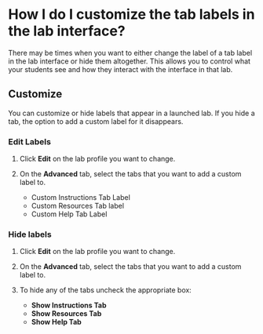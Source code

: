 # How I do I customize the tab labels in the lab interface?

There may be times when you want to either change the label of a tab label in the lab interface or hide them altogether. This allows you to control what your students see and how they interact with the interface in that lab.

## Customize

You can customize or hide labels that appear in a launched lab. If you hide a tab, the option to add a custom label for it disappears.

### Edit Labels

1. Click **Edit** on the lab profile you want to change. 
1. On the **Advanced** tab, select the tabs that you want to add a custom label to.

    - Custom Instructions Tab Label
    - Custom Resources Tab label 
    - Custom Help Tab Label

### Hide labels

1. Click **Edit** on the lab profile you want to change. 
1. On the **Advanced** tab, select the tabs that you want to add a custom label to.
1. To hide any of the tabs uncheck the appropriate box:

    - **Show Instructions Tab**
    - **Show Resources Tab**
    - **Show Help Tab**